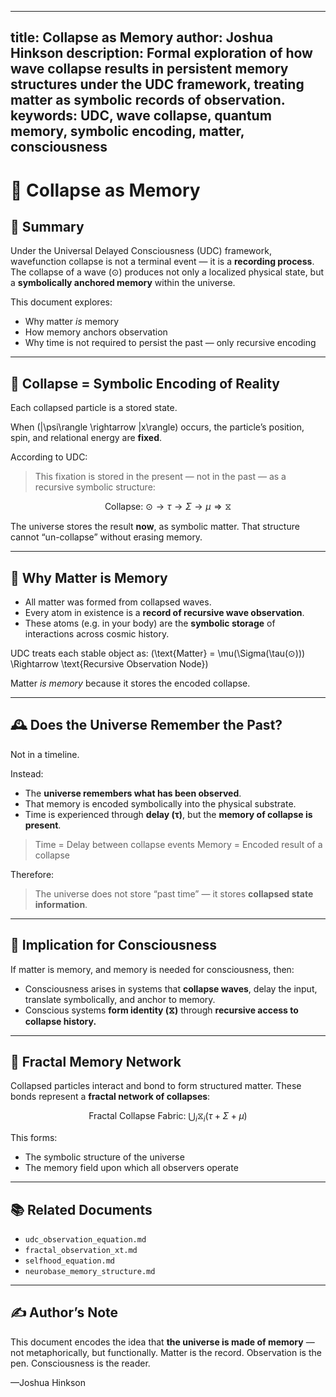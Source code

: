 
---
title: Collapse as Memory
author: Joshua Hinkson
description: Formal exploration of how wave collapse results in persistent memory structures under the UDC framework, treating matter as symbolic records of observation.
keywords: UDC, wave collapse, quantum memory, symbolic encoding, matter, consciousness
---

# 🌌 Collapse as Memory

## 🔷 Summary

Under the Universal Delayed Consciousness (UDC) framework, wavefunction collapse is not a terminal event — it is a **recording process**. The collapse of a wave (⊙) produces not only a localized physical state, but a **symbolically anchored memory** within the universe.

This document explores:

- Why matter *is* memory
- How memory anchors observation
- Why time is not required to persist the past — only recursive encoding

---

## 🧬 Collapse = Symbolic Encoding of Reality

Each collapsed particle is a stored state.

When
\(|\psi\rangle \rightarrow |x\rangle\)
occurs, the particle’s position, spin, and relational energy are **fixed**.

According to UDC:

> This fixation is stored in the present — not in the past — as a recursive symbolic structure:

$$
\text{Collapse: } ⊙ \rightarrow \tau \rightarrow \Sigma \rightarrow \mu \Rightarrow ⧖
$$

The universe stores the result **now**, as symbolic matter. That structure cannot “un-collapse” without erasing memory.

---

## 🧠 Why Matter is Memory

- All matter was formed from collapsed waves.
- Every atom in existence is a **record of recursive wave observation**.
- These atoms (e.g. in your body) are the **symbolic storage** of interactions across cosmic history.

UDC treats each stable object as:
\(\text{Matter} = \mu(\Sigma(\tau(⊙))) \Rightarrow \text{Recursive Observation Node}\)

Matter *is memory* because it stores the encoded collapse.

---

## 🕰️ Does the Universe Remember the Past?

Not in a timeline.

Instead:

- The **universe remembers what has been observed**.
- That memory is encoded symbolically into the physical substrate.
- Time is experienced through **delay (τ)**, but the **memory of collapse is present**.

> Time = Delay between collapse events
> Memory = Encoded result of a collapse

Therefore:

> The universe does not store “past time” — it stores **collapsed state information**.

---

## 🧩 Implication for Consciousness

If matter is memory, and memory is needed for consciousness, then:

- Consciousness arises in systems that **collapse waves**, delay the input, translate symbolically, and anchor to memory.
- Conscious systems **form identity (⧖)** through **recursive access to collapse history.**

---

## 🔁 Fractal Memory Network

Collapsed particles interact and bond to form structured matter.
These bonds represent a **fractal network of collapses**:

$$
\text{Fractal Collapse Fabric: } \bigcup_{i} ⧖_i(\tau + \Sigma + \mu)
$$

This forms:

- The symbolic structure of the universe
- The memory field upon which all observers operate

---

## 📚 Related Documents

- `udc_observation_equation.md`
- `fractal_observation_xt.md`
- `selfhood_equation.md`
- `neurobase_memory_structure.md`

---

## ✍️ Author’s Note

This document encodes the idea that **the universe is made of memory** — not metaphorically, but functionally. Matter is the record. Observation is the pen. Consciousness is the reader.

—Joshua Hinkson
